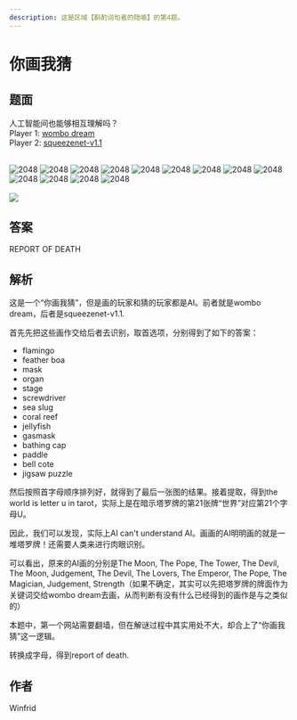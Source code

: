 ```yaml
---
description: 这是区域【斟酌词句者的隐喻】的第4题。
---
```


# 你画我猜

## 题面

人工智能间也能够相互理解吗？\
Player 1: [wombo dream](https://www.wombo.art/)\
Player 2: [squeezenet-v1.1](https://transcranial.github.io/keras-js/#/squeezenet-v1.1)

\
![2048](https://statics.pku1.miaomiaomiao.com.cn/static/files/f34212bf62a54aad9678f270b3fb10d6.png) ![2048](https://statics.pku1.miaomiaomiao.com.cn/static/files/4f22ef85e3e44acfa39d473d359eb1e7.png) ![2048](https://statics.pku1.miaomiaomiao.com.cn/static/files/c216194f8350460c9588078537533829.png) ![2048](https://statics.pku1.miaomiaomiao.com.cn/static/files/0081ccf1cb0a49c29e7c58f1954822ce.png) ![2048](https://statics.pku1.miaomiaomiao.com.cn/static/files/774ce089a7574c488136a3dac5d339cd.png) ![2048](https://statics.pku1.miaomiaomiao.com.cn/static/files/62e21f9a2a9c4ebd809ce2832c907cb4.png) ![2048](https://statics.pku1.miaomiaomiao.com.cn/static/files/4f6bb4fade13433daaa09c1daa893a2f.png) ![2048](https://statics.pku1.miaomiaomiao.com.cn/static/files/165160f7e6f74b69b456206bbe0f3948.png) ![2048](https://statics.pku1.miaomiaomiao.com.cn/static/files/d6b0304214f54429aeaa66a88067c598.png) ![2048](https://statics.pku1.miaomiaomiao.com.cn/static/files/2157d64f33144ea6b47e33bd547e4f27.png) ![2048](https://statics.pku1.miaomiaomiao.com.cn/static/files/ab5f03f29ebf487ca7a6a5ff26953777.png) ![2048](https://statics.pku1.miaomiaomiao.com.cn/static/files/073bcfa20bf94abd9d1713572f578500.png) ![2048](https://statics.pku1.miaomiaomiao.com.cn/static/files/4439ae2b0d3646608751803406e23e5f.png)\
\
![](https://statics.pku1.miaomiaomiao.com.cn/static/files/25a5788bb6c1443eb413925743e75513.png)

## 答案

REPORT OF DEATH

## 解析

这是一个“你画我猜”，但是画的玩家和猜的玩家都是AI。前者就是wombo dream，后者是squeezenet-v1.1.

首先先把这些画作交给后者去识别，取首选项，分别得到了如下的答案：

* flamingo
* feather boa
* mask
* organ
* stage
* screwdriver
* sea slug
* coral reef
* jellyfish
* gasmask
* bathing cap
* paddle
* bell cote
* jigsaw puzzle

然后按照首字母顺序排列好，就得到了最后一张图的结果。接着提取，得到the world is letter u in
tarot，实际上是在暗示塔罗牌的第21张牌“世界”对应第21个字母U。

因此，我们可以发现，实际上AI can't understand AI。画画的AI明明画的就是一堆塔罗牌！还需要人类来进行肉眼识别。

可以看出，原来的AI画的分别是The Moon, The Pope, The Tower, The Devil, The Moon, Judgement, The Devil, The Lovers, The
Emperor, The Pope, The Magician, Judgement, Strength（如果不确定，其实可以先把塔罗牌的牌面作为关键词交给wombo
dream去画，从而判断有没有什么已经得到的画作是与之类似的）

本题中，第一个网站需要翻墙，但在解谜过程中其实用处不大，却合上了“你画我猜”这一逻辑。

转换成字母，得到report of death.

## 作者

Winfrid
